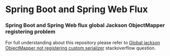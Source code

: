 # Spring Boot and Spring Web Flux

### Spring Boot and Spring Web flux global Jackson ObjectMapper registering problem

For full understanding about this repository please refer to [Global jackson ObjectMapper not registering custom serializer](https://stackoverflow.com/q/70912151/1630619) stackoverflow question.
